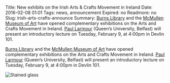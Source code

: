 Title: New exhibits on the Irish Arts & Crafts Movement in Ireland
Date: 2016-02-08 01:01 
Tags: news, announcement
Expired: no 
Readmore: no
Slug: irish-arts-crafts-announce
Summary: <a href="http://www.bc.edu/libraries/about/exhibits-new/BurnsExhibits/artsandcrafts.html" title="Irish Arts and Crafts Exhibit Page" target="_blank" rel="noopener">Burns Library</a> and the <a href="http://www.bc.edu/bc_org/avp/cas/artmuseum/exhibitions/archive/mii/" title="McMullen Museum of Art exhibit page" target="_blank" rel="noopener">McMullen Museum of Art</a> have opened complementary exhibitions on the Arts and Crafts Movement in Ireland. <a href="http://events.bc.edu/event/an_introduction_the_arts_and_crafts_movement_making_it_irish" title="Event info" target="_blank" rel="noopener">Paul Larmour</a> (Queen’s University, Belfast) will present an introductory lecture on Tuesday, February 9, at 4:00pm in Devlin 101.

<a href="http://www.bc.edu/libraries/about/exhibits-new/BurnsExhibits/artsandcrafts.html" title="Irish Arts and Crafts Exhibit Page" target="_blank" rel="noopener">Burns Library</a> and the <a href="http://www.bc.edu/bc_org/avp/cas/artmuseum/exhibitions/archive/mii/" title="McMullen Museum of Art exhibit page" target="_blank" rel="noopener">McMullen Museum of Art</a> have opened complementary exhibitions on the Arts and Crafts Movement in Ireland. <a href="http://events.bc.edu/event/an_introduction_the_arts_and_crafts_movement_making_it_irish" title="Event info" target="_blank" rel="noopener">Paul Larmour</a> (Queen’s University, Belfast) will present an introductory lecture on Tuesday, February 9, at 4:00pm in Devlin 101.


<img src="/theme/img/news/2016-02/artsandcrafts.png" alt="Stained glass" style="display:block; margin: 0px auto 20px;">

<!-- USEFUL CUT AND PASTE STUFF.

<img src="/theme/img/news/201X-XX/XXXX.png" alt="words" class="float_left">

<img src="/theme/img/news/201X-XX/XXXX.png" alt="words" class="float_right">

<a href="#" target="_blank" rel="noopener">

-->
